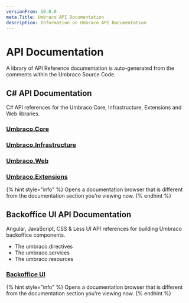 ```yaml
---
versionFrom: 10.0.0
meta.Title: Umbraco API Documentation
description: Information on Umbraco API Documentation
---
```


# API Documentation

A library of API Reference documentation is auto-generated from the comments within the Umbraco Source Code.

## C# API Documentation

C# API references for the Umbraco Core, Infrastructure, Extensions and Web libraries.

### [Umbraco.Core](https://apidocs.umbraco.com/v10/csharp/api/Umbraco.Cms.Core.html)

### [Umbraco.Infrastructure](https://apidocs.umbraco.com/v10/csharp/api/Umbraco.Cms.Infrastructure.html)

### [Umbraco.Web](https://apidocs.umbraco.com/v10/csharp/api/Umbraco.Cms.Web.Common.html)

### [Umbraco.Extensions](https://apidocs.umbraco.com/v10/csharp/api/Umbraco.Extensions.html)

{% hint style="info" %}
Opens a documentation browser that is different from the documentation section you're viewing now.
{% endhint %}

## Backoffice UI API Documentation

Angular, JavaScript, CSS & Less UI API references for building Umbraco backoffice components.

* The umbraco.directives
* The umbraco.services
* The umbraco.resources

### [Backoffice UI](https://apidocs.umbraco.com/v10/ui)

{% hint style="info" %}
Opens a documentation browser that is different from the documentation section you're viewing now.
{% endhint %}
